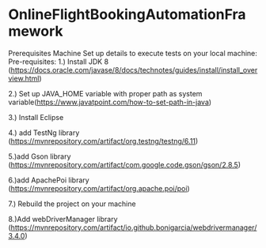 # OnlineFlightBookingAutomationFramework


Prerequisites Machine Set up details to execute tests on your local machine: Pre-requisites:
1.) Install JDK 8 (https://docs.oracle.com/javase/8/docs/technotes/guides/install/install_overview.html)

2.) Set up JAVA_HOME variable with proper path as system variable(https://www.javatpoint.com/how-to-set-path-in-java)

3.) Install Eclipse

4.) add TestNg library (https://mvnrepository.com/artifact/org.testng/testng/6.11)

5.)add Gson library (https://mvnrepository.com/artifact/com.google.code.gson/gson/2.8.5)

6.)add ApachePoi library (https://mvnrepository.com/artifact/org.apache.poi/poi)

7.) Rebuild the project on your machine

8.)Add webDriverManager library (https://mvnrepository.com/artifact/io.github.bonigarcia/webdrivermanager/3.4.0)

